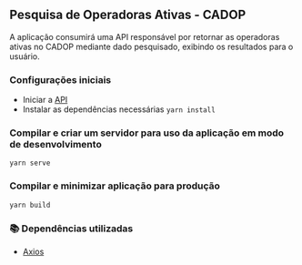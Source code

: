 ## Pesquisa de Operadoras Ativas - CADOP

A aplicação consumirá uma API responsável por retornar as operadoras ativas no CADOP mediante dado pesquisado, exibindo os resultados para o usuário.


### Configurações iniciais

- Iniciar a [API](https://github.com/korsantoss/server_cadop)
- Instalar as dependências necessárias `yarn install`


### Compilar e criar um servidor para uso da aplicação em modo de desenvolvimento

`yarn serve`


### Compilar e minimizar aplicação para produção

`yarn build`


### :books: Dependências utilizadas

- [Axios](https://yarnpkg.com/package/axios)
